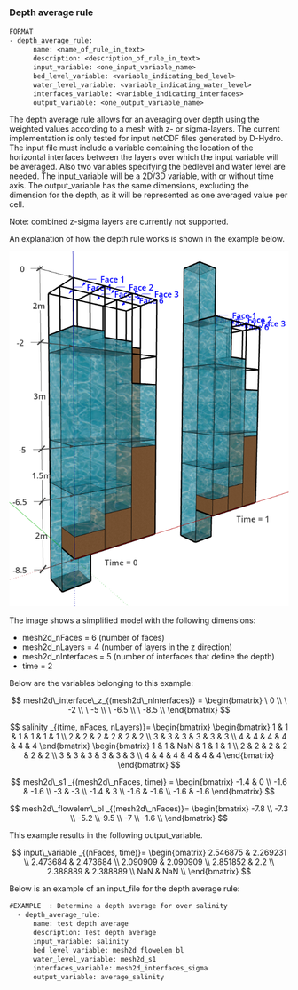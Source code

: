 ### Depth average rule

```
FORMAT
- depth_average_rule:
      name: <name_of_rule_in_text>
      description: <description_of_rule_in_text>
      input_variable: <one_input_variable_name>
      bed_level_variable: <variable_indicating_bed_level>
      water_level_variable: <variable_indicating_water_level>
      interfaces_variable: <variable_indicating_interfaces>
      output_variable: <one_output_variable_name>
```

The depth average rule allows for an averaging over depth using the weighted values according to a mesh with z- or sigma-layers. The current implementation is only tested for input netCDF files generated by D-Hydro. The input file must include a variable containing the location of the horizontal interfaces between the layers over which the input variable will be averaged. Also two variables specifying the bedlevel and water level are needed. The input_variable will be a 2D/3D variable, with or without time axis. The output_variable has the same dimensions, excluding the dimension for the depth, as it will be represented as one averaged value per cell.

Note: combined z-sigma layers are currently not supported.

An explanation of how the depth rule works is shown in the example below.

![Example depth average rule](../../assets/images/3_depth_average.png "An example of a simplified grid with Z-layers. This model has 6 faces, 4 layers and 2 timesteps.")

The image shows a simplified model with the following dimensions:
- mesh2d_nFaces = 6 (number of faces)
- mesh2d_nLayers = 4 (number of layers in the z direction)
- mesh2d_nInterfaces = 5 (number of interfaces that define the depth)
- time = 2

Below are the variables belonging to this example:

$$
mesh2d\_interface\_z_{(mesh2d\_nInterfaces)} =
\begin{bmatrix}
\ 0 \\
\ -2 \\
\ -5 \\
\ -6.5 \\
\ -8.5 \\
\end{bmatrix}
$$

$$
salinity _{(time, nFaces, nLayers)}=
\begin{bmatrix}
      \begin{bmatrix}
            1 & 1 & 1 & 1 & 1 & 1 \\
            2 & 2 & 2 & 2 & 2 & 2 \\
            3 & 3 & 3 & 3 & 3 & 3 \\
            4 & 4 & 4 & 4 & 4 & 4
      \end{bmatrix}
      \begin{bmatrix}
            1 & 1 & NaN & 1 & 1 & 1 \\
            2 & 2 & 2 & 2 & 2 & 2 \\
            3 & 3 & 3 & 3 & 3 & 3 \\
            4 & 4 & 4 & 4 & 4 & 4
      \end{bmatrix}
\end{bmatrix}
$$

$$
mesh2d\_s1 _{(mesh2d\_nFaces, time)} =
\begin{bmatrix}
      -1.4 & 0 \\
      -1.6 & -1.6 \\
      -3 & -3 \\
      -1.4 & 3 \\
      -1.6 & -1.6 \\
      -1.6 & -1.6
\end{bmatrix}
$$

$$
mesh2d\_flowelem\_bl _{(mesh2d\_nFaces)}=
\begin{bmatrix}
      -7.8 \\ -7.3 \\ -5.2 \\-9.5 \\ -7 \\ -1.6 \\
\end{bmatrix}
$$

This example results in the following output_variable.

$$
input\_variable _{(nFaces, time)}=
\begin{bmatrix}
      2.546875 & 2.269231 \\
      2.473684 & 2.473684 \\
      2.090909 & 2.090909 \\
      2.851852 & 2.2 \\
      2.388889 & 2.388889 \\
      NaN & NaN \\
\end{bmatrix}
$$


Below is an example of an input_file for the depth average rule:

```
#EXAMPLE  : Determine a depth average for over salinity
  - depth_average_rule:
      name: test depth average
      description: Test depth average
      input_variable: salinity
      bed_level_variable: mesh2d_flowelem_bl
      water_level_variable: mesh2d_s1
      interfaces_variable: mesh2d_interfaces_sigma
      output_variable: average_salinity
```